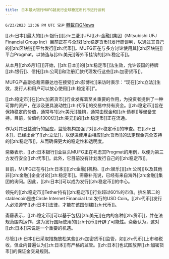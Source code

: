 ```yaml
---
title: 日本最大银行MUFG就发行全球稳定币代币进行谈判
---
```

`6/23/2023 12:36 PM UTC 宝尹` [轉載自GNews](https://gnews.org/articles/1406778)

  
[[zh:日本]]最大的[[zh:银行]][[zh:三菱]]UFJ[[zh:金融]]集团（Mitsubishi UFJ Financial Group Inc）目前正在与全球[[zh:稳定货币]]发行商谈判，以通过其自己的[[zh:区块链]]平台发行[[zh:代币]]。MUFG正在与多方讨论使用其[[zh:区块链]]平台Progmat，以铸造与[[zh:美元]]等外币挂钩的[[zh:稳定币]]。

从本月[[zh:6月1日]]开始，[[zh:日本]]的[[zh:稳定币]]法生效，允许该国的持牌[[zh:银行]]、信托[[zh:公司]]和注册汇款代理发行这些[[zh:加密货币]]。

MUFG产品副总裁斋藤达也在接受[[zh:彭博社]]采访时表示：“现在[[zh:立法]]生效，发行人和用户可以放心使用[[zh:稳定币]]”。

[[zh:稳定币]]在[[zh:加密货币]]行业发挥着至关重要的作用，为投资者提供了一种可靠的资产，在涉及更具波动性[[zh:代币]]的交易中持有资金。[[zh:稳定币]]旨在保持稳定的价值，通常与1[[zh:美元]]挂钩，通常由现金和[[zh:债券]]等储备支持。目前，价值约1300亿[[zh:美元]]的[[zh:稳定币]]正在流通。

作为对其日益流行的回应，监管机构加强了对[[zh:稳定币]]的审查。在[[zh:日本]]，已经出台了[[zh:立法]]，以促进使用由相应[[zh:货币]]的法定现金完全支持的[[zh:稳定币]]，从而确保更大的稳定性和透明度。

斋藤表示，[[zh:日本银行]]业巨头MUFG正在考虑其Progmat的用例，以便为第三方发行安全[[zh:代币]]。此外，它目前没有计划发行自己的[[zh:稳定币]]。

目前，MUFG正在与[[zh:日本]][[zh:金融]]机构、[[zh:娱乐]][[zh:公司]]以及其他非[[zh:金融]]企业讨论[[zh:稳定币]]。斋藤补充说，已经有来自海外[[zh:金融]]集团的询问。因此，[[zh:日本]]可以成为发行[[zh:稳定币]]的中心。

领先的[[zh:稳定币]]Tether持有[[zh:稳定币]]行业超过60%的市值。排名第二的stablecoin是由Circle Internet Financial Ltd.发行的USD Coin。[[zh:代币]]发行人必须遵守[[zh:日本]]法律，才能在该国创建[[zh:代币]]。

斋藤表示，[[zh:稳定币]]可以基于包括[[zh:美元]]在内的各种[[zh:货币]]，并在法规范围内运作，这为发行国际使用的[[zh:代币]]开辟了可能性。斋藤认为，这对[[zh:日本]]来说是一个重要的机遇。

尽管[[zh:日本]]已采取措施放松某些[[zh:加密货币]]监管，如[[zh:代币]]上市和税收，但业内普遍认为[[zh:日本]]有严格的监管。[[zh:日本]]也试图放弃[[zh:加密货币]]的保证金交易规则。
